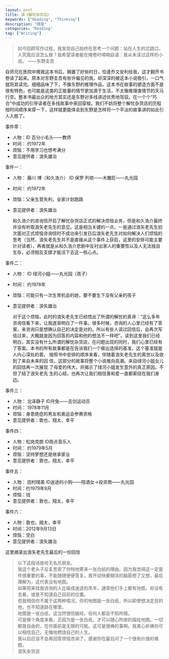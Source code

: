 ```yaml
---
layout: post
title: 读《解忧杂货店》
keywords: ["Reading", "Thinking"]
description: "随笔"
categories: "Reading"
tag: ["Writing"]
---
```


> 如今回顾写作过程，我发现自己始终在思考一个问题：站在人生的岔路口，人究竟应该怎么做？我希望读者能在掩卷时喃喃自语：我从未读过这样的小说。          ——东野圭吾

自师兄在医院中赠我这本书后，搁置了好些时日，恰逢乔又安利给我，这才翻开书卷读了起来。原本对东野圭吾有些许偏见的我，却深深的被这本小说吸引，一口气就将其读完。细细品味了下，不像东野的推理作品，这本书在故事的塑造方面不是很有特色，也可能是这类的正能量的情节更加源于生活，不太像推理类情节的天马行空。整本书最出众的地方其实还是东野对多线讲述优秀地驾驭。在一个个“巧合”中成功的引导读者在多线故事中来回穿梭。我们不妨将整个解忧杂货店的历程按时间顺序来穿一下，这样就更能体会到东野是怎样将一个平淡的故事讲的如此引人入胜了。

事件零：

* 人物：ID 百分小毛头——教师 
* 时间： 约1972年
* 烦恼：不用学习也想考满分
* 意见提供者：浪矢雄治

事件一： 

* 人物： 藤川 博（和久浩介） ID 保罗·列侬——木雕匠——丸光园
* 时间： 约1972年
* 烦恼：父亲生意失利，全家计划跑路
* 意见提供者：浪矢雄治

	和久浩介的咨询信开启了解忧杂货店正式的解决烦恼业务，但是和久浩介最终
	并没有听取浪矢老先生的意见。这是相当关键的一点，一是通过浪矢老先生初
	次面对正式烦恼咨询信时不成功来引发日后浪矢老先生对如何解决人们烦恼的
	思考（当然，浪矢老先生并不是直接从这个事件上获启，这里的安排可能主要
	针对读者），再者就是从和久浩介悲剧中反衬出家人的重要性以及人无法独自
	生存，必须相互支撑才能活下去这一核心点。

事件二：

* 人物： ID 绿河小姐——丸光园（孩子）
*  时间： 约1978年
* 烦恼：可能只有一次生育机会的她，要不要生下没有父亲的孩子
* 意见提供者：浪矢雄治

	对于这个烦恼，此时的浪矢老先生已经悟出了所谓的解忧的真谛：“这么多年
	咨询信看下来，让我逐渐明白了一件事。很多时候，咨询的人心里已经有了答
	案，来咨询只是想确认自己的决定是对的。所以有些人读过回信后，会再次写
	信过来，大概就是因为回答的内容和他的想法不一样吧”。读到这里我们已经
	明白，其实没有什么所谓的解忧杂货店，在问题出现的同时，我们心里已经有
	了答案。本书的所有故事都是在告诉我们一个做出选择的基准，这个基准就是
	人内心深处的善。
	按照书中安排的顺序来看，伴随着浪矢老先生的离世以及收到了来自未来的回
	信，这部分的故事将整个小说推向高潮。来自绿河小姐女儿的回信再一次展现
	了母爱的伟大，并揭示了绿河小姐发生意外的真正原因。不但了结了浪矢老先
	生的心结，也再次让我们相信善和爱一直都萦绕在我们身边。

事件三：

* 人物： 北泽静子 ID月兔——击剑运动员
* 时间： 1978年11月
* 烦恼：身患绝症的男友和奥运会参赛资格
* 意见提供者：敦也，翔太，幸平

事件四：

* 人物：松岗克朗 ID雨点音乐人
* 时间： 约1979年5月
* 烦恼：坚持梦想还是继承家业
* 意见提供者：敦也，翔太，幸平

事件五：

* 人物： 田村晴美 ID迷途的小狗——陪酒女->投资商——丸光园
* 时间：约1979年9月
* 烦恼：钱
* 意见提供者：敦也，翔太，幸平

事件六：

* 人物：敦也，翔太，幸平
* 时间：2012年9月13日
* 烦恼：空白
* 意见提供者：浪矢雄治

这里摘录出浪矢老先生最后的一份回信

> 以下这段话是给无名氏朋友。  
> 我这个老头子反复思索了你特地寄来一张白纸的理由。因为我觉得这一定是件很重要的事，不能随随便便答复。我开动快要糊涂的脑筋想了又想，最后理解为，这代表没有地图。  
> 如果把来找我咨询的人比喻成迷途的羔羊，通常他们手上都有地图，却没有去看，或是不知道自己目前的位置。  
> 但我相信你不属于这两种情况。你的地图是一张白纸，所以即使想决定目的地，也不知道路在哪里。  
> 地图是一张白纸，这当然很伤脑经。任何人都会不知所措。  
> 可是换个角度来看，正因为是一张白纸，才可以随心所欲的描绘地图。一切都是自由的，在你面前是无限的可能。这可是很棒的事啊。我衷心祈祷你可以相信自己，无悔地燃烧自己的人生。  
> 我以后应该不会再回答烦恼咨询了。感谢你在最后问了一个很有价值的难题。  
> 浪矢杂货店 


